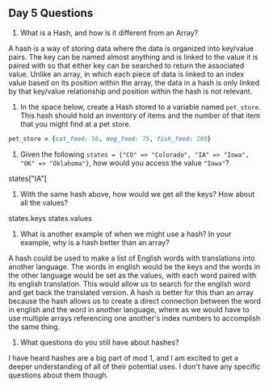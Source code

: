 ## Day 5 Questions

1. What is a Hash, and how is it different from an Array?

A hash is a way of storing data where the data is organized into key/value pairs. The key can be named almost anything and is linked to the value it is paired with so that either key can be searched to return the associated value. Unlike an array, in which each piece of data is linked to an index value based on its position within the array, the data in a hash is only linked by that key/value relationship and position within the hash is not relevant.

1. In the space below, create a Hash stored to a variable named `pet_store`.  This hash should hold an inventory of items and the number of that item that you might find at a pet store.

```Ruby
pet_store = {cat_food: 56, dog_food: 75, fish_food: 200}
```

1. Given the following `states = {"CO" => "Colorado", "IA" => "Iowa", "OK" => "Oklahoma"}`, how would you access the value `"Iowa"`?

states["IA"]

1. With the same hash above, how would we get all the keys?  How about all the values?

states.keys
states.values


1. What is another example of when we might use a hash?  In your example, why is a hash better than an array?

A hash could be used to make a list of English words with translations into another language. The words in english would be the keys and the words in the other language would be set as the values, with each word paired with its english translation. This would allow us to search for the english word and get back the translated version. A hash is better for this than an array because the hash allows us to create a direct connection between the word in english and the word in another language, where as we would have to use multiple arrays referencing one another's index numbers to accomplish the same thing.

1. What questions do you still have about hashes?

I have heard hashes are a big part of mod 1, and I am excited to get a deeper understanding of all of their potential uses. I don't have any specific questions about them though.
